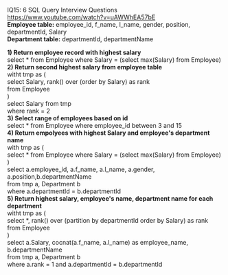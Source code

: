 IQ15: 6 SQL Query Interview Questions <br>
https://www.youtube.com/watch?v=uAWWhEA57bE <br>
**Employee table:** employee_id, f_name, l_name, gender, position, departmentId, Salary <br>
**Department table:** departmentId, departmentName <br>

**1) Return employee record with highest salary** <br>
select * from Employee where Salary = (select max(Salary) from Employee) <br>
**2) Return second highest salary from employee table** <br>
witht tmp as ( <br>
select Salary, rank() over (order by Salary) as rank <br>
from Employee <br>
) <br>
select Salary from tmp <br>
where rank = 2 <br>
**3) Select range of employees based on id** <br>
select * from Employee where employee_id between 3 and 15 <br>
**4) Return empolyees with highest Salary and employee's department name** <br>
with tmp as ( <br>
select * from Employee where Salary = (select max(Salary) from Employee) <br>
) <br>
select a.employee_id, a.f_name, a.l_name, a.gender, a.position,b.departmentName <br>
from tmp a, Department b <br>
where a.departmentId = b.departmentId <br>
**5) Return highest salary, employee's name, department name for each department** <br>
witht tmp as ( <br>
select *, rank() over (partition by departmentId order by Salary) as rank <br>
from Employee <br>
) <br>
select a.Salary, cocnat(a.f_name, a.l_name) as employee_name, b.departmentName  <br>
from tmp a, Department b <br>
where a.rank = 1 and a.departmentId = b.departmentId <br>
